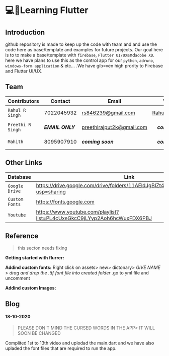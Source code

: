 # :computer::iphone:Learning Flutter

## Introduction 
github repository is made to keep up the code with team and and use the code here as base/template and examples for future projects. Our goal here is to to make a base/template with `firebase`, `Flutter UI/UX`and`adobe XD`. here we have plans to use this as the control app for our `python`, `adruno`, `windows-form application` & etc... .We have gib=ven high prority to Firebase and Flutter UI/UX.

## Team
| Contributors | Contact | Email | Website | GitHub | LinkedIn |
| --- | --- | --- | :---: | :---: | --- |
| `Rahul R Singh` | 7022045932 | rs846239@gmail.com | [RahulRSingh.com](http://rahulrsingh.com) | [rahulsingh97](github.com/rahulsingh97) | [Rahul R Singh](https://www.linkedin.com/in/rahul-r-singh-064915129)|
| `Preethi R Singh` | ***EMAIL ONLY*** | preethirajput2k@gmail.com | ***coming soon*** | [singhpriti5](github.com/singhpriti5)  | [Preethi Singh](http://www.linkedin.com/in/preethi-singh-a5a3b31a3)|
| `Mahith ` | 8095907910 | ***coming soon*** | ***coming soon*** | ***coming soon*** | ***coming soon*** |

## Other Links
| Database | Link |
| --- | --- |
| `Google Drive` | https://drive.google.com/drive/folders/11AEldJgBIZt4j5ylrb93BXD3iXYjv197?usp=sharing |
| `Custom Fonts` | https://fonts.google.com |
| `Youtube` | https://www.youtube.com/playlist?list=PL4cUxeGkcC9jLYyp2Aoh6hcWuxFDX6PBJ |

## Reference
> this secton needs fixing

__Getting started with flurrer:__

__Addind custom fonts:__ Right click on assets> new> dictonary> _GIVE NAME_ > _drag and drop the .ttf font file into created folder_ .go to yml file and uncomment

__Addind custom Images:__

## Blog

#### 18-10-2020
> PLEASE DON'T MIND THE CURSED WORDS IN THE APP> IT WILL SOON BE CHANGED

Complited 1st to 13th video and uplodad the main.dart and we have also upladed the font files that are required to run the app. 
